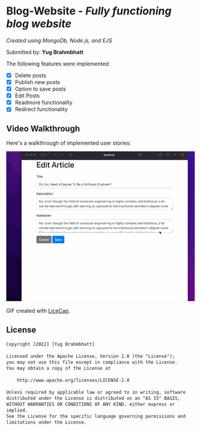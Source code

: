 # Blog-Website - *Fully functioning blog website*
*Created using MongoDb, Node.js, and EJS*

Submitted by: **Yug Brahmbhatt**

The following features were implemented:

* [X] Delete posts
* [X] Publish new posts
* [X] Option to save posts
* [X] Edit Posts
* [X] Readmore functionality
* [X] Redirect functionality

## Video Walkthrough

Here's a walkthrough of implemented user stories:

<img src='https://github.com/Ybrahm22/Blog-Website/blob/main/Walkthrough.gif' title='Video Walkthrough' width='' alt='Video Walkthrough' />

GIF created with [LiceCap](http://www.cockos.com/licecap/).

## License

    Copyright [2022] [Yug Brahmbhatt]

    Licensed under the Apache License, Version 2.0 (the "License");
    you may not use this file except in compliance with the License.
    You may obtain a copy of the License at

        http://www.apache.org/licenses/LICENSE-2.0

    Unless required by applicable law or agreed to in writing, software
    distributed under the License is distributed on an "AS IS" BASIS,
    WITHOUT WARRANTIES OR CONDITIONS OF ANY KIND, either express or implied.
    See the License for the specific language governing permissions and
    limitations under the License.
